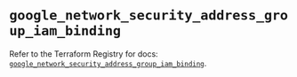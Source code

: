# `google_network_security_address_group_iam_binding`

Refer to the Terraform Registry for docs: [`google_network_security_address_group_iam_binding`](https://registry.terraform.io/providers/hashicorp/google/6.37.0/docs/resources/network_security_address_group_iam_binding).
